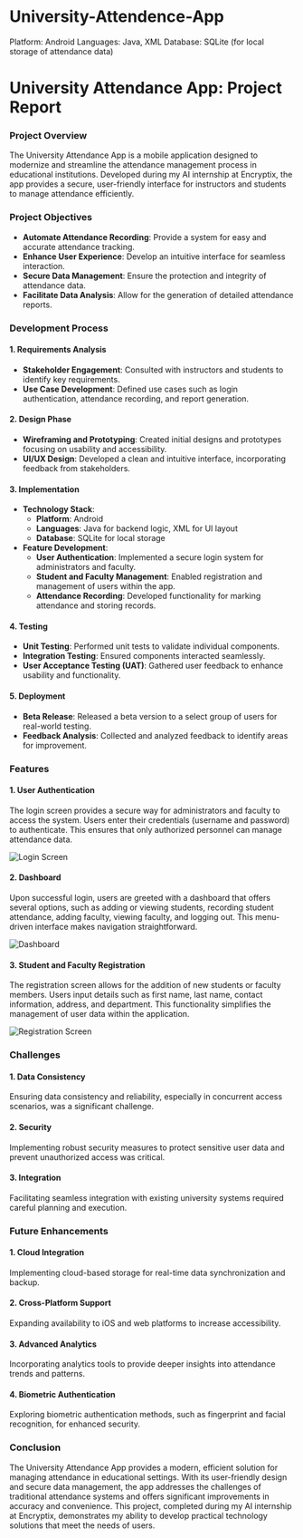 # University-Attendence-App
Platform: Android Languages: Java, XML Database: SQLite (for local storage of attendance data)
# University Attendance App: Project Report

### Project Overview
The University Attendance App is a mobile application designed to modernize and streamline the attendance management process in educational institutions. Developed during my AI internship at Encryptix, the app provides a secure, user-friendly interface for instructors and students to manage attendance efficiently.

### Project Objectives
- **Automate Attendance Recording**: Provide a system for easy and accurate attendance tracking.
- **Enhance User Experience**: Develop an intuitive interface for seamless interaction.
- **Secure Data Management**: Ensure the protection and integrity of attendance data.
- **Facilitate Data Analysis**: Allow for the generation of detailed attendance reports.

### Development Process

#### 1. Requirements Analysis
- **Stakeholder Engagement**: Consulted with instructors and students to identify key requirements.
- **Use Case Development**: Defined use cases such as login authentication, attendance recording, and report generation.

#### 2. Design Phase
- **Wireframing and Prototyping**: Created initial designs and prototypes focusing on usability and accessibility.
- **UI/UX Design**: Developed a clean and intuitive interface, incorporating feedback from stakeholders.

#### 3. Implementation
- **Technology Stack**:
  - **Platform**: Android
  - **Languages**: Java for backend logic, XML for UI layout
  - **Database**: SQLite for local storage
- **Feature Development**:
  - **User Authentication**: Implemented a secure login system for administrators and faculty.
  - **Student and Faculty Management**: Enabled registration and management of users within the app.
  - **Attendance Recording**: Developed functionality for marking attendance and storing records.

#### 4. Testing
- **Unit Testing**: Performed unit tests to validate individual components.
- **Integration Testing**: Ensured components interacted seamlessly.
- **User Acceptance Testing (UAT)**: Gathered user feedback to enhance usability and functionality.

#### 5. Deployment
- **Beta Release**: Released a beta version to a select group of users for real-world testing.
- **Feedback Analysis**: Collected and analyzed feedback to identify areas for improvement.

### Features

#### 1. User Authentication
The login screen provides a secure way for administrators and faculty to access the system. Users enter their credentials (username and password) to authenticate. This ensures that only authorized personnel can manage attendance data.

![Login Screen](sandbox:/mnt/data/1.PNG)

#### 2. Dashboard
Upon successful login, users are greeted with a dashboard that offers several options, such as adding or viewing students, recording student attendance, adding faculty, viewing faculty, and logging out. This menu-driven interface makes navigation straightforward.

![Dashboard](sandbox:/mnt/data/2.PNG)

#### 3. Student and Faculty Registration
The registration screen allows for the addition of new students or faculty members. Users input details such as first name, last name, contact information, address, and department. This functionality simplifies the management of user data within the application.

![Registration Screen](sandbox:/mnt/data/3.PNG)

### Challenges

#### 1. Data Consistency
Ensuring data consistency and reliability, especially in concurrent access scenarios, was a significant challenge.

#### 2. Security
Implementing robust security measures to protect sensitive user data and prevent unauthorized access was critical.

#### 3. Integration
Facilitating seamless integration with existing university systems required careful planning and execution.

### Future Enhancements

#### 1. Cloud Integration
Implementing cloud-based storage for real-time data synchronization and backup.

#### 2. Cross-Platform Support
Expanding availability to iOS and web platforms to increase accessibility.

#### 3. Advanced Analytics
Incorporating analytics tools to provide deeper insights into attendance trends and patterns.

#### 4. Biometric Authentication
Exploring biometric authentication methods, such as fingerprint and facial recognition, for enhanced security.

### Conclusion
The University Attendance App provides a modern, efficient solution for managing attendance in educational settings. With its user-friendly design and secure data management, the app addresses the challenges of traditional attendance systems and offers significant improvements in accuracy and convenience. This project, completed during my AI internship at Encryptix, demonstrates my ability to develop practical technology solutions that meet the needs of users.

